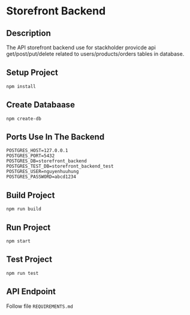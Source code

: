 # Storefront Backend

## Description

The API storefront backend use for stackholder provicde api get/post/put/delete related to users/products/orders tables in database.

## Setup Project

```
npm install
```

## Create Databaase

```
npm create-db
```

## Ports Use In The Backend

```
POSTGRES_HOST=127.0.0.1
POSTGRES_PORT=5432
POSTGRES_DB=storefront_backend
POSTGRES_TEST_DB=storefront_backend_test
POSTGRES_USER=nguyenhuuhung
POSTGRES_PASSWORD=abcd1234
```

## Build Project

```
npm run build
```

## Run Project

```
npm start
```

## Test Project

```
npm run test
```

## API Endpoint

Follow file `REQUIREMENTS.md`
